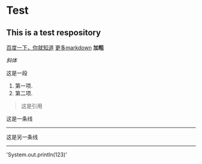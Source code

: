 # Test
## This is a test respository

[百度一下，你就知道](https://www.baidu.com)
[更多markdown](https://www.jianshu.com/p/191d1e21f7ed)
**加粗**

*斜体*

这是一段

1. 第一项.
2. 第二项.

>这是引用

这是一条线

-----

这是另一条线

-------

'System.out.println(123)'
